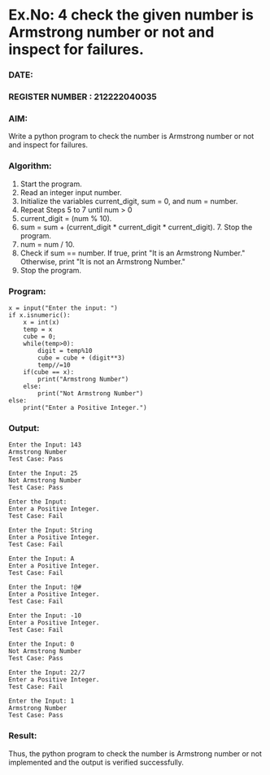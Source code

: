 # Ex.No: 4 check the given number is Armstrong number or not and inspect for failures.
### DATE:                                                                            
### REGISTER NUMBER : 212222040035
### AIM: 
Write a python program to check the number is Armstrong number or not and inspect for failures.

### Algorithm:
1.  Start the program.
2.	Read an integer input number.
3.	Initialize the variables current_digit, sum = 0, and num = number.
4.	Repeat Steps 5 to 7 until num > 0
5.	current_digit = (num % 10).
6.	sum = sum + (current_digit * current_digit * current_digit). 7. Stop the program.
7.	num = num / 10.
8.	Check if sum == number. If true, print "It is an Armstrong Number." Otherwise, print "It is not an Armstrong Number."
9.	Stop the program.

### Program:
```
x = input("Enter the input: ") 
if x.isnumeric(): 
    x = int(x) 
    temp = x 
    cube = 0; 
    while(temp>0): 
        digit = temp%10 
        cube = cube + (digit**3) 
        temp//=10 
    if(cube == x): 
        print("Armstrong Number") 
    else: 
        print("Not Armstrong Number") 
else: 
    print("Enter a Positive Integer.")
```

### Output:

```
Enter the Input: 143 
Armstrong Number 
Test Case: Pass 

Enter the Input: 25 
Not Armstrong Number 
Test Case: Pass 

Enter the Input: 
Enter a Positive Integer. 
Test Case: Fail 

Enter the Input: String 
Enter a Positive Integer. 
Test Case: Fail 

Enter the Input: A 
Enter a Positive Integer. 
Test Case: Fail 

Enter the Input: !@# 
Enter a Positive Integer. 
Test Case: Fail 

Enter the Input: -10 
Enter a Positive Integer. 
Test Case: Fail 

Enter the Input: 0 
Not Armstrong Number 
Test Case: Pass 

Enter the Input: 22/7 
Enter a Positive Integer. 
Test Case: Fail 

Enter the Input: 1 
Armstrong Number 
Test Case: Pass 

```

### Result:
Thus, the python program to check the number is Armstrong number or not implemented and the output is verified successfully.
